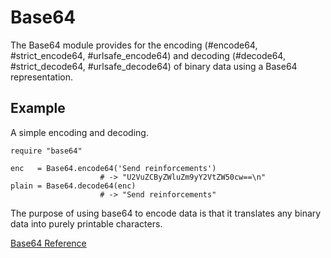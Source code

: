 # Base64

The Base64 module provides for the encoding (#encode64, #strict_encode64,
#urlsafe_encode64) and decoding (#decode64, #strict_decode64,
#urlsafe_decode64) of binary data using a Base64 representation.

## Example

A simple encoding and decoding.

    require "base64"

    enc   = Base64.encode64('Send reinforcements')
                        # -> "U2VuZCByZWluZm9yY2VtZW50cw==\n"
    plain = Base64.decode64(enc)
                        # -> "Send reinforcements"

The purpose of using base64 to encode data is that it translates any binary
data into purely printable characters.

[Base64 Reference](https://ruby-doc.org/stdlib-2.5.0/libdoc/base64/rdoc/Base64.html)
